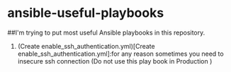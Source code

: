 # ansible-useful-playbooks
##I'm trying to put most useful Ansible playbooks in this repository.
1. (Create enable_ssh_authentication.yml)[Create enable_ssh_authentication.yml]:for any reason sometimes you need to insecure ssh connection (Do not use this play book in Production )
